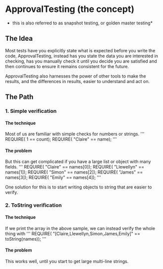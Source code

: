 # ApprovalTesting (the concept)

* this is also referred to as snapshot testing, or golden master testing*

## The Idea
Most tests have you explicitly state what is expected before you write the code,
ApprovalTesting, instead has you state the data you are interested in checking,
has you manually check it until you decide you are satisfied and then continues
to ensure it remains consistent for the future.

ApprovalTesting also harnesses the power of other tools to make
the results, and the differences in results, easier to understand and act on.



## The Path

### 1. Simple verification

#### The technique

Most of us are familiar with simple checks for numbers or strings.
'''
REQUIRE( 1 == count);
REQUIRE( "Claire" == name);
'''

#### The problem
But this can get complicated if you have a large list or object with many fields.
'''
REQUIRE( "Claire" == names[0]);
REQUIRE( "Llewellyn" == names[1]);
REQUIRE( "Simon" == names[2]);
REQUIRE( "James" == names[3]);
REQUIRE( "Emily" == names[4]);
'''

One solution for this is to start writing objects to string that are easier to verify.

### 2. ToString verification

#### The technique

If we print the array in the above sample, we can instead verify the whole thing with
'''
REQUIRE( "[Claire,Llewellyn,Simon,James,Emily]" == toString(names));
'''

#### The problem
This works well, until you start to get large multi-line strings.